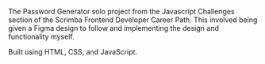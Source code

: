 The Password Generator solo project from the Javascript Challenges section of the Scrimba Frontend Developer Career Path. 
This involved being given a Figma design to follow and implementing the design and functionality myself.

Built using HTML, CSS, and JavaScript.
